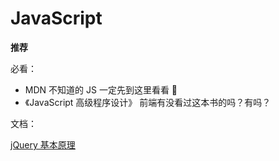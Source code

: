 # JavaScript

**推荐**

必看：

- MDN
  不知道的 JS 一定先到这里看看 👀
- 《JavaScript 高级程序设计》
  前端有没看过这本书的吗？有吗？

文档：

[jQuery 基本原理](https://docs.huihoo.com/jquery/jquery-fundamentals/zh-cn/index.html)
